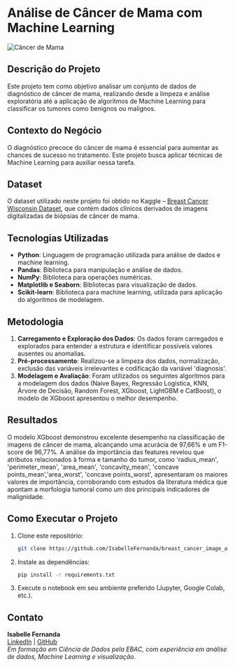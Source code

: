# Análise de Câncer de Mama com Machine Learning

![Câncer de Mama](https://storage.googleapis.com/kaggle-datasets-images/180/384/3da2510581f9d3b902307ff8d06fe327/dataset-cover.jpg)

## Descrição do Projeto
Este projeto tem como objetivo analisar um conjunto de dados de diagnóstico de câncer de mama, realizando desde a limpeza e análise exploratória até a aplicação de algoritmos de Machine Learning para classificar os tumores como benignos ou malignos.


## Contexto do Negócio
O diagnóstico precoce do câncer de mama é essencial para aumentar as chances de sucesso no tratamento. Este projeto busca aplicar técnicas de Machine Learning para auxiliar nessa tarefa.

## Dataset
O dataset utilizado neste projeto foi obtido no Kaggle – [Breast Cancer Wisconsin Dataset](https://www.kaggle.com/datasets/uciml/breast-cancer-wisconsin-data), que contém dados clínicos derivados de imagens digitalizadas de biópsias de câncer de mama.

## Tecnologias Utilizadas

- **Python**: Linguagem de programação utilizada para análise de dados e machine learning.
- **Pandas**: Biblioteca para manipulação e análise de dados.
- **NumPy**: Biblioteca para operações numéricas.
- **Matplotlib e Seaborn**: Bibliotecas para visualização de dados.
- **Scikit-learn**: Biblioteca para machine learning, utilizada para aplicação do algoritmos de modelagem.

## Metodologia
1. **Carregamento e Exploração dos Dados**: Os dados foram carregados e explorados para entender a estrutura e identificar possíveis valores ausentes ou anomalias.
2. **Pré-processamento**: Realizou-se a limpeza dos dados, normalização, exclusão das variáveis irrelevantes e codificação da variável 'diagnosis'.
3. **Modelagem e Avaliação**: Foram utilizados os seguintes algoritmos para a modelagem dos dados (Naive Bayes, Regressão Logística, KNN, Árvore de Decisão, Random Forest, XGboost, LightGBM e CatBoost), o modelo de XGboost apresentou o melhor desempenho.

   
## Resultados
O modelo XGboost demonstrou excelente desempenho na classificação de imagens de câncer de mama, alcançando uma acurácia de 97,66% e um F1-score de 96,77%. A análise da importância das features revelou que atributos relacionados à forma e tamanho do tumor, como 'radius_mean', 'perimeter_mean', 'area_mean', 'concavity_mean', 'concave points_mean','area_worst', 'concave points_worst', apresentaram os maiores valores de importância, corroborando com estudos da literatura médica que apontam a morfologia tumoral como um dos principais indicadores de malignidade.

## Como Executar o Projeto
1. Clone este repositório:
   ```bash
   git clone https://github.com/IsabelleFernanda/breast_cancer_image_analysis
   ```
2. Instale as dependências:
   ```bash
   pip install -r requirements.txt
   ```
3. Execute o notebook em seu ambiente preferido (Jupyter, Google Colab, etc.).

## Contato
**Isabelle Fernanda**  
[LinkedIn](https://www.linkedin.com/in/isabellefernandasilva/) | [GitHub](https://github.com/IsabelleFernanda)  
*Em formação em Ciência de Dados pela EBAC, com experiência em análise de dados, Machine Learning e visualização.*

